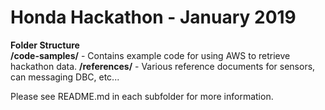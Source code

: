 # Honda Hackathon - January 2019 <br>
**Folder Structure** <br>
**/code-samples/** - Contains example code for using AWS to retrieve hackathon data.
**/references/** - Various reference documents for sensors, can messaging DBC, etc...

Please see README.md in each subfolder for more information.
